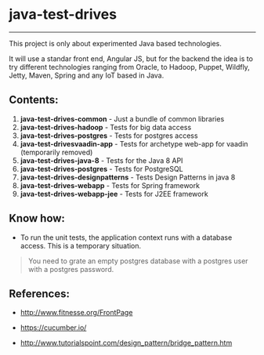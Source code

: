 # java-test-drives

---

This project is only about experimented Java based technologies.

It will use a standar front end, Angular JS, but for the backend the idea is to try different technologies ranging from Oracle, to Hadoop, Puppet, Wildfly, Jetty, Maven, Spring and any IoT based in Java.

## Contents:

1. **java-test-drives-common** - Just a bundle of common libraries
2. **java-test-drives-hadoop** - Tests for big data access
3. **java-test-drives-postgres** - Tests for postgres access
4. **java-test-drivesvaadin-app** - Tests for archetype web-app for vaadin (temporarily removed)
5. **java-test-drives-java-8** - Tests for the Java 8 API
6. **java-test-drives-postgres** - Tests for PostgreSQL
7. **java-test-drives-designpatterns** - Tests Design Patterns in java 8
8. **java-test-drives-webapp** - Tests for Spring framework
9. **java-test-drives-webapp-jee** - Tests for J2EE framework

## Know how:

* To run the unit tests, the application context runs with a database access. This is a temporary situation.

> You need to grate an empty postgres database with a postgres user with a postgres password.

## References:

* http://www.fitnesse.org/FrontPage

* https://cucumber.io/

* http://www.tutorialspoint.com/design_pattern/bridge_pattern.htm